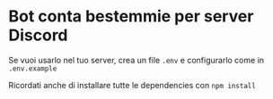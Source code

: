 # Bot conta bestemmie per server Discord

Se vuoi usarlo nel tuo server, crea un file `.env` e configurarlo come in `.env.example`

Ricordati anche di installare tutte le dependencies con `npm install`
